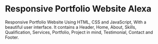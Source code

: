 # Responsive Portfolio Website Alexa


Responsive Portfolio Website Using HTML, CSS and JavaScript, With a beautiful user interface. It contains a Header, Home, About, Skills, Qualification, Services, Portfolio, Project in mind, Testimonial, Contact and Footer.


